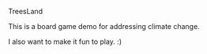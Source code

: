 TreesLand

This is a board game demo for addressing climate change.

I also want to make it fun to play. :)
